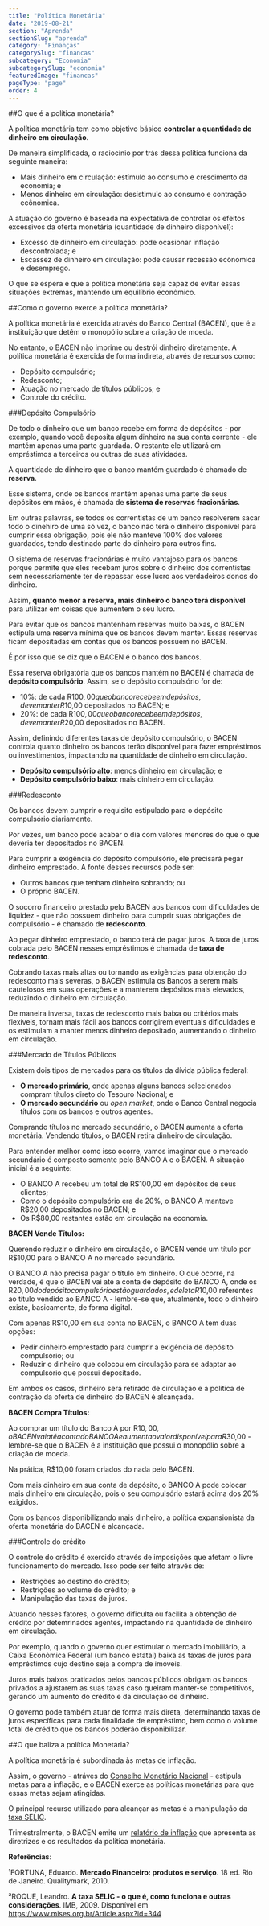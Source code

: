 ```yaml
---
title: "Política Monetária"
date: "2019-08-21"
section: "Aprenda"
sectionSlug: "aprenda"
category: "Finanças"
categorySlug: "financas"
subcategory: "Economia"
subcategorySlug: "economia"
featuredImage: "financas"
pageType: "page"
order: 4
---
```


##O que é a política monetária?

A política monetária tem como objetivo básico **controlar a quantidade de dinheiro em circulação**.

De maneira simplificada, o raciocínio por trás dessa política funciona da seguinte maneira:

- Mais dinheiro em circulação: estímulo ao consumo e crescimento da economia; e
- Menos dinheiro em circulação: desistimulo ao consumo e contração ecônomica.

A atuação do governo é baseada na expectativa de controlar os efeitos excessivos da oferta monetária (quantidade de dinheiro disponível):

- Excesso de dinheiro em circulação: pode ocasionar inflação descontrolada; e
- Escassez de dinheiro em circulação: pode causar recessão ecônomica e desemprego.

O que se espera é que a política monetária seja capaz de evitar essas situações extremas, mantendo um equilíbrio econômico.

##Como o governo exerce a política monetária?

A política monetária é exercida através do Banco Central (BACEN), que é a instituição que detêm o monopólio sobre a criação de moeda.

No entanto, o BACEN não imprime ou destrói dinheiro diretamente. A política monetária é exercida de forma indireta, através de recursos como:

- Depósito compulsório;
- Redesconto;
- Atuação no mercado de títulos públicos; e
- Controle do crédito.

###Depósito Compulsório

De todo o dinheiro que um banco recebe em forma de depósitos - por exemplo, quando você deposita algum dinheiro na sua conta corrente - ele mantém apenas uma parte guardada. O restante ele utilizará em empréstimos a terceiros ou outras de suas atividades.

A quantidade de dinheiro que o banco mantém guardado é chamado de **reserva**.

Esse sistema, onde os bancos mantém apenas uma parte de seus depósitos em mãos, é chamada de **sistema de reservas fracionárias**.

Em outras palavras, se todos os correntistas de um banco resolverem sacar todo o dinehiro de uma só vez, o banco não terá o dinheiro disponível para cumprir essa obrigação, pois ele não manteve 100% dos valores guardados, tendo destinado parte do dinheiro para outros fins.

O sistema de reservas fracionárias é muito vantajoso para os bancos porque permite que eles recebam juros sobre o dinheiro dos correntistas sem necessariamente ter de repassar esse lucro aos verdadeiros donos do dinheiro.

Assim, **quanto menor a reserva, mais dinheiro o banco terá disponível** para utilizar em coisas que aumentem o seu lucro.

Para evitar que os bancos mantenham reservas muito baixas, o BACEN estípula uma reserva mínima que os bancos devem manter. Essas reservas ficam depositadas em contas que os bancos possuem no BACEN.

É por isso que se diz que o BACEN é o banco dos bancos.

Essa reserva obrigatória que os bancos mantém no BACEN é chamada de **depósito compulsório**. Assim, se o depósito compulsório for de:

- 10%: de cada R$100,00 que o banco recebe em depósitos, deve manter R$10,00 depositados no BACEN; e
- 20%: de cada R$100,00 que o banco recebe em depósitos, deve manter R$20,00 depositados no BACEN.

Assim, definindo diferentes taxas de depósito compulsório, o BACEN controla quanto dinheiro os bancos terão disponível para fazer empréstimos ou investimentos, impactando na quantidade de dinheiro em circulação.

- **Depósito compulsório alto**: menos dinheiro em circulação; e
- **Depósito compulsório baixo**: mais dinheiro em circulação.

###Redesconto

Os bancos devem cumprir o requisito estipulado para o depósito compulsório diariamente.

Por vezes, um banco pode acabar o dia com valores menores do que o que deveria ter depositados no BACEN.

Para cumprir a exigência do depósito compulsório, ele precisará pegar dinheiro emprestado. A fonte desses recursos pode ser:

- Outros bancos que tenham dinheiro sobrando; ou
- O próprio BACEN.

O socorro financeiro prestado pelo BACEN aos bancos com dificuldades de liquidez - que não possuem dinheiro para cumprir suas obrigações de compulsório - é chamado de **redesconto**.

Ao pegar dinheiro emprestado, o banco terá de pagar juros. A taxa de juros cobrada pelo BACEN nesses empréstimos é chamada de **taxa de redesconto**.

Cobrando taxas mais altas ou tornando as exigências para obtenção do redesconto mais severas, o BACEN estimula os Bancos a serem mais cautelosos em suas operações e a manterem depósitos mais elevados, reduzindo o dinheiro em circulação.

De maneira inversa, taxas de redesconto mais baixa ou critérios mais flexíveis, tornam mais fácil aos bancos corrigirem eventuais dificuldades e os estimulam a manter menos dinheiro depositado, aumentando o dinheiro em circulação.

###Mercado de Títulos Públicos

Existem dois tipos de mercados para os títulos da dívida pública federal:

- **O mercado primário**, onde apenas alguns bancos selecionados compram títulos direto do Tesouro Nacional; e
- **O mercado secundário** ou *open market*, onde o Banco Central negocia títulos com os bancos e outros agentes.

Comprando títulos no mercado secundário, o BACEN aumenta a oferta monetária. Vendendo títulos, o BACEN retira dinheiro de circulação.

Para entender melhor como isso ocorre, vamos imaginar que o mercado secundário é composto somente pelo BANCO A e o BACEN.
A situação inicial é a seguinte:

- O BANCO A recebeu um total de R$100,00 em depósitos de seus clientes;
- Como o depósito compulsório era de 20%, o BANCO A manteve R$20,00 depositados no BACEN; e
- Os R$80,00 restantes estão em circulação na economia.

**BACEN Vende Títulos:**

Querendo reduzir o dinheiro em circulação, o BACEN vende um título por R$10,00 para o BANCO A no mercado secundário.

O BANCO A não precisa pagar o título em dinheiro. O que ocorre, na verdade, é que o BACEN vai até a conta de depósito do BANCO A, onde os R$20,00 do depósito compulsório estão guardados, e deleta R$10,00 referentes ao título vendido ao BANCO A - lembre-se que, atualmente, todo o dinheiro existe, basicamente, de forma digital.

Com apenas R$10,00 em sua conta no BACEN, o BANCO A tem duas opções:

- Pedir dinheiro emprestado para cumprir a exigência de depósito compulsório; ou
- Reduzir o dinheiro que colocou em circulação para se adaptar ao compulsório que possui depositado.

Em ambos os casos, dinheiro será retirado de circulação e a política de contração da oferta de dinheiro do BACEN é alcançada.

**BACEN Compra Títulos:**

Ao comprar um título do Banco A por R$10,00, o BACEN vai até a conta do BANCO A e aumenta o valor disponível para R$30,00 - lembre-se que o BACEN é a instituição que possui o monopólio sobre a criação de moeda.

Na prática, R$10,00 foram criados do nada pelo BACEN.

Com mais dinheiro em sua conta de depósito, o BANCO A pode colocar mais dinheiro em circulação, pois o seu compulsório estará acima dos 20% exigidos.


Com os bancos disponibilizando mais dinheiro, a política expansionista da oferta monetária do BACEN é alcançada.

###Controle do crédito

O controle do crédito é exercido através de imposições que afetam o livre funcionamento do mercado. Isso pode ser feito através de:

- Restrições ao destino do crédito;
- Restrições ao volume do crédito; e
- Manipulação das taxas de juros.

Atuando nesses fatores, o governo dificulta ou facilita a obtenção de crédito por detemrinados agentes, impactando na quantidade de dinheiro em circulação.

Por exemplo, quando o governo quer estimular o mercado imobiliário, a Caixa Econômica Federal (um banco estatal) baixa as taxas de juros para empréstimos cujo destino seja a compra de imóveis.

Juros mais baixos praticados pelos bancos públicos obrigam os bancos privados a ajustarem as suas taxas caso queiram manter-se competitivos, gerando um aumento do crédito e da circulação de dinheiro.

O governo pode também atuar de forma mais direta, determinando taxas de juros específicas para cada finalidade de empréstimo, bem como o volume total de crédito que os bancos poderão disponibilizar.
 

##O que baliza a política Monetária?

A política monetária é subordinada às metas de inflação.

Assim, o governo - atráves do [Conselho Monetário Nacional](/financas/economia/sistema-financeiro#conselho-monetário-nacional-cmn) - estipula metas para a inflação, e o BACEN exerce as políticas monetárias para que essas metas sejam atingidas.

O principal recurso utilizado para alcançar as metas é a manipulação da [taxa SELIC](/financas/economia/taxa-selic).

Trimestralmente, o BACEN emite um [relatório de inflação](https://www.bcb.gov.br/publicacoes/ri) que apresenta as diretrizes e os resultados da política monetária.


<div class="referencias">

**Referências**:

<p id="1">¹FORTUNA, Eduardo. <strong>Mercado Financeiro: produtos e serviço</strong>. 18 ed. Rio de Janeiro. Qualitymark, 2010.</p>
<p id="2">²ROQUE, Leandro. <strong>A taxa SELIC - o que é, como funciona e outras considerações</strong>. IMB, 2009. Disponível em <a href="https://www.mises.org.br/Article.aspx?id=344">https://www.mises.org.br/Article.aspx?id=344</a> </p>

</div>